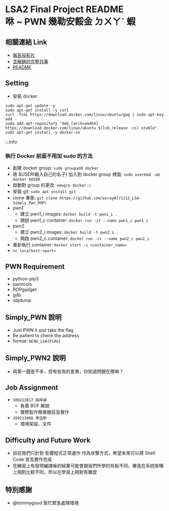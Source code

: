 # LSA2 Final Project README <br> 咻 ~ PWN 幾勒安餒金 ㄉㄨㄚˋ 蝦

## 相關連結 Link
- [報告投影片](https://hackmd.io/@qfqdw/BkqIEnvv2#/)
- [含解題的完整共筆](https://hackmd.io/suyvT3seQN24DwHgmZ-qOg?view)
- [README](https://hackmd.io/LmBm2bVwQ3CEKMnMAJtdjg?view)

## Setting
- 安裝 docker
```CMD=
sudo apt-get update -y
sudo apt-get install -y curl
curl -fsSL https://download.docker.com/linux/ubuntu/gpg | sudo apt-key add -
sudo add-apt-repository "deb [arch=amd64] https://download.docker.com/linux/ubuntu $(lsb_release -cs) stable"
sudo apt-get install -y docker-ce
```
:::info
### 執行 Docker 前面不用加 sudo 的方法
- 創建 docker group: `sudo groupadd docker`
- 將 $USER(輸入自己的名子) 加入到 docker group 裡面: `sudo usermod -aG docker $USER`
- 啟動對 group 的更改: `newgrp docker`
:::
- 安裝 git: `sudo apt install git`
- clone 專案: `git clone https://github.com/wzray07/1112_LSA-Simply_Pwn_ROP/`
- pwn1
    - 建立 pwn1_i images: `docker build -t pwn1_i .`
    - 開啟 pwn1_c container: `docker run -it --name pwn1_c pwn1_i`
- pwn2
    - 建立 pwn2_i images: `docker build -t pwn2_i .`
    - 開啟 pwn2_c container: `docker run -it --name pwn2_c pwn2_i`
- 重新執行 container: `docker start -i <container_name>`
- `nc localhost:<port>`

## PWN Requirement
- python-pip3
- pwntools
- ROPgadget
- gdb
- objdump

## Simply_PWN 說明
- Just PWN it and take the flag
- Be patient to check the address
- format: `NCNU_LSA{FLAG}`
## Simply_PWN2 說明
- 與第一題差不多，但有些為的差異，你知道問題在哪嘛？
## Job Assignment
- `109213017 吳梓睿`
    - 負責 BOF 解說
    - 實際製作簡單題目及實作
- `109213068 李亞軒`
    - 環境架設、文件 
## Difficulty and Future Work
- 目前我們只針對 影響程式正常運作 作為攻擊方式，希望未來可以將 Shell Code 宮及實作完成
- 在練習上有發現編譯後的結果可能會跟我們所學的有點不同，畢竟在系統架構上相對比較不同，所以在學習上相對有難度
## 特別感謝
- @tommygood 幫忙緊急處理環境
